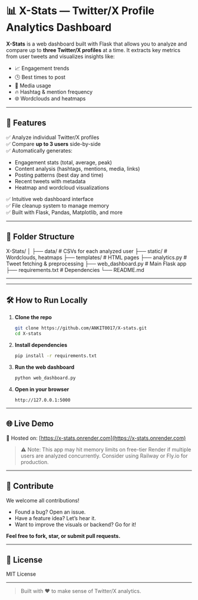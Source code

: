 # 📊 X-Stats — Twitter/X Profile Analytics Dashboard

**X-Stats** is a web dashboard built with Flask that allows you to analyze and compare up to **three Twitter/X profiles** at a time. It extracts key metrics from user tweets and visualizes insights like:

- 📈 Engagement trends  
- 🕒 Best times to post  
- 📸 Media usage  
- 🔥 Hashtag & mention frequency  
- 🌐 Wordclouds and heatmaps  

---

## 🚀 Features

✅ Analyze individual Twitter/X profiles  
✅ Compare **up to 3 users** side-by-side  
✅ Automatically generates:
- Engagement stats (total, average, peak)  
- Content analysis (hashtags, mentions, media, links)  
- Posting patterns (best day and time)  
- Recent tweets with metadata  
- Heatmap and wordcloud visualizations  

✅ Intuitive web dashboard interface  
✅ File cleanup system to manage memory  
✅ Built with Flask, Pandas, Matplotlib, and more  

---

## 📂 Folder Structure

X-Stats/
│
├── data/ # CSVs for each analyzed user
├── static/ # Wordclouds, heatmaps
├── templates/ # HTML pages
├── analytics.py # Tweet fetching & preprocessing
├── web_dashboard.py # Main Flask app
├── requirements.txt # Dependencies
└── README.md

---

---

## 🛠️ How to Run Locally

1. **Clone the repo**

    ```bash
    git clone https://github.com/ANKIT0017/X-stats.git
    cd X-stats
    ```

2. **Install dependencies**

    ```bash
    pip install -r requirements.txt
    ```

3. **Run the web dashboard**

    ```bash
    python web_dashboard.py
    ```

4. **Open in your browser**

    ```
    http://127.0.0.1:5000
    ```

---

## 🌐 Live Demo

🔗 Hosted on: [https://x-stats.onrender.com](https://x-stats.onrender.com)

> ⚠️ Note: This app may hit memory limits on free-tier Render if multiple users are analyzed concurrently. Consider using Railway or Fly.io for production.

---

## 🤝 Contribute

We welcome all contributions!

- Found a bug? Open an issue.  
- Have a feature idea? Let’s hear it.  
- Want to improve the visuals or backend? Go for it!  

**Feel free to fork, star, or submit pull requests.**

---

## 📄 License

MIT License

---

> Built with ❤️ to make sense of Twitter/X analytics.
